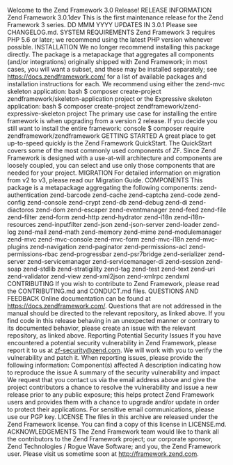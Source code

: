 Welcome to the Zend Framework 3.0 Release! RELEASE INFORMATION Zend Framework 3.0.1dev This is the first maintenance release for the Zend Framework 3 series. DD MMM YYYY UPDATES IN 3.0.1 Please see CHANGELOG.md. SYSTEM REQUIREMENTS Zend Framework 3 requires PHP 5.6 or later; we recommend using the latest PHP version whenever possible. INSTALLATION We no longer recommend installing this package directly. The package is a metapackage that aggregates all components (and/or integrations) originally shipped with Zend Framework; in most cases, you will want a subset, and these may be installed separately; see https://docs.zendframework.com/ for a list of available packages and installation instructions for each. We recommend using either the zend-mvc skeleton application: bash $ composer create-project zendframework/skeleton-application project or the Expressive skeleton application: bash $ composer create-project zendframework/zend-expressive-skeleton project The primary use case for installing the entire framework is when upgrading from a version 2 release. If you decide you still want to install the entire framework: console $ composer require zendframework/zendframework GETTING STARTED A great place to get up-to-speed quickly is the Zend Framework QuickStart. The QuickStart covers some of the most commonly used components of ZF. Since Zend Framework is designed with a use-at-will architecture and components are loosely coupled, you can select and use only those components that are needed for your project. MIGRATION For detailed information on migration from v2 to v3, please read our Migration Guide. COMPONENTS This package is a metapackage aggregating the following components: zend-authentication zend-barcode zend-cache zend-captcha zend-code zend-config zend-console zend-crypt zend-db zend-debug zend-di zend-diactoros zend-dom zend-escaper zend-eventmanager zend-feed zend-file zend-filter zend-form zend-http zend-hydrator zend-i18n zend-i18n-resources zend-inputfilter zend-json zend-json-server zend-loader zend-log zend-mail zend-math zend-memory zend-mime zend-modulemanager zend-mvc zend-mvc-console zend-mvc-form zend-mvc-i18n zend-mvc-plugins zend-navigation zend-paginator zend-permissions-acl zend-permissions-rbac zend-progressbar zend-psr7bridge zend-serializer zend-server zend-servicemanager zend-servicemanager-di zend-session zend-soap zend-stdlib zend-stratigility zend-tag zend-test zend-text zend-uri zend-validator zend-view zend-xml2json zend-xmlrpc zendxml CONTRIBUTING If you wish to contribute to Zend Framework, please read the CONTRIBUTING.md and CONDUCT.md files. QUESTIONS AND FEEDBACK Online documentation can be found at https://docs.zendframework.com/. Questions that are not addressed in the manual should be directed to the relevant repository, as linked above. If you find code in this release behaving in an unexpected manner or contrary to its documented behavior, please create an issue with the relevant repository, as linked above. Reporting Potential Security Issues If you have encountered a potential security vulnerability in Zend Framework, please report it to us at zf-security@zend.com. We will work with you to verify the vulnerability and patch it. When reporting issues, please provide the following information: Component(s) affected A description indicating how to reproduce the issue A summary of the security vulnerability and impact We request that you contact us via the email address above and give the project contributors a chance to resolve the vulnerability and issue a new release prior to any public exposure; this helps protect Zend Framework users and provides them with a chance to upgrade and/or update in order to protect their applications. For sensitive email communications, please use our PGP key. LICENSE The files in this archive are released under the Zend Framework license. You can find a copy of this license in LICENSE.md. ACKNOWLEDGEMENTS The Zend Framework team would like to thank all the contributors to the Zend Framework project; our corporate sponsor, Zend Technologies / Rogue Wave Software; and you, the Zend Framework user. Please visit us sometime soon at http://framework.zend.com.